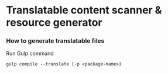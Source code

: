 Translatable content scanner & resource generator
========

### How to generate translatable files

Run Gulp command
```
gulp compile --translate [-p <package-name>]
```
